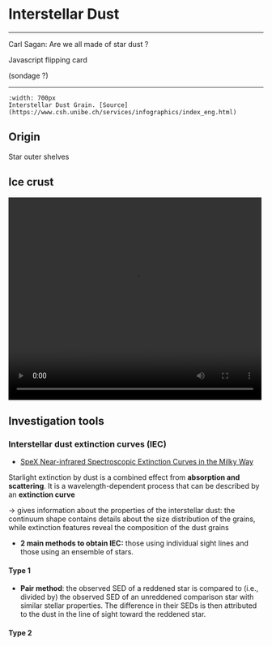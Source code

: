 # Interstellar Dust

***

Carl Sagan: Are we all made of star dust ?

Javascript flipping card

(sondage ?)

***

```{figure} Docs/w_17.9.2019_Water in space origine.jpg
:width: 700px
Interstellar Dust Grain. [Source](https://www.csh.unibe.ch/services/infographics/index_eng.html)
```

## Origin

Star outer shelves



## Ice crust

<video src="../../../../_static/videos/water_form_dust_leiden.mp4" width="500" height="400" controls>
  Your browser does not support the video tag.
</video>

## Investigation tools

### Interstellar dust extinction curves (IEC)

- [SpeX Near-infrared Spectroscopic Extinction Curves in the Milky Way](https://iopscience.iop.org/article/10.3847/1538-4357/ac5dbe/pdf)

Starlight extinction by dust is a combined effect from **absorption and scattering**. It is a wavelength-dependent process that can be described by an **extinction curve**

-> gives information about the properties of the interstellar dust: the continuum shape contains details about the size distribution of the grains, while extinction features reveal the composition
of the dust grains

- **2 main methods to obtain IEC:** those using individual sight lines and those using an ensemble of stars.

#### Type 1 

- **Pair method**: the observed SED of a reddened star is compared to (i.e., divided by) the observed SED of an unreddened comparison star with similar stellar properties. The difference in their SEDs is then attributed to the dust in the line of sight toward the reddened star.


#### Type 2
